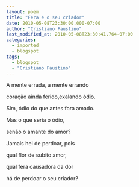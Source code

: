 ```yaml
---
layout: poem
title: "Fera e o seu criador"
date: 2010-05-08T23:30:00.000-07:00
author: "Cristiano Faustino"
last_modified_at: 2010-05-08T23:30:41.764-07:00
categories:
  - imported
  - blogspot
tags:
  - blogspot
  - "Cristiano Faustino"
---
```


A mente errada, a mente errando

coração ainda ferido,exalando ódio.

Sim, ódio do que antes fora amado.

Mas o que seria o ódio, 

senão o amante do amor?

Jamais hei de perdoar, pois

qual flor de subito amor,

qual fera causadora da dor

há de perdoar o seu criador?